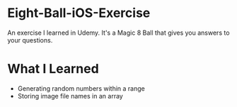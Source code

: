 # Eight-Ball-iOS-Exercise
An exercise I learned in Udemy. It's a Magic 8 Ball that gives you answers to your questions.

# What I Learned
- Generating random numbers within a range
- Storing image file names in an array
